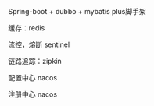 Spring-boot + dubbo + mybatis plus脚手架

缓存：redis

流控，熔断  sentinel

链路追踪：zipkin

配置中心 nacos

注册中心 nacos
